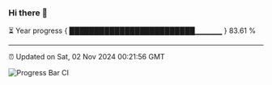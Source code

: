 ### Hi there 👋

⏳ Year progress { █████████████████████████▁▁▁▁▁ } 83.61 %

---

⏰ Updated on Sat, 02 Nov 2024 00:21:56 GMT

![Progress Bar CI](https://github.com/liununu/liununu/workflows/Progress%20Bar%20CI/badge.svg)
